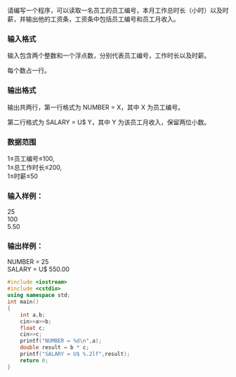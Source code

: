 请编写一个程序，可以读取一名员工的员工编号，本月工作总时长（小时）以及时薪，并输出他的工资条，工资条中包括员工编号和员工月收入。

### 输入格式
输入包含两个整数和一个浮点数，分别代表员工编号，工作时长以及时薪。

每个数占一行。

### 输出格式
输出共两行，第一行格式为 NUMBER = X，其中 X 为员工编号。

第二行格式为 SALARY = U$ Y，其中 Y 为该员工月收入，保留两位小数。

### 数据范围
1≤员工编号≤100,  
1≤总工作时长≤200,  
1≤时薪≤50  
### 输入样例：
25  
100  
5.50  
### 输出样例：
NUMBER = 25  
SALARY = U$ 550.00  

```c++
#include <iostream>
#include <cstdio>
using namespace std;
int main()
{
    int a,b;
    cin>>a>>b;
    float c;
    cin>>c;
    printf("NUMBER = %d\n",a);
    double result = b * c;
    printf("SALARY = U$ %.2lf",result);
    return 0;
}
```
